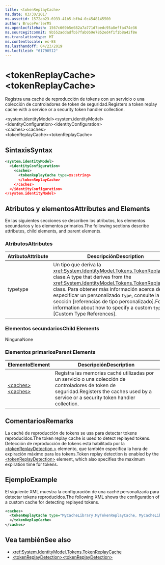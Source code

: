 ```yaml
---
title: <tokenReplayCache>
ms.date: 03/30/2017
ms.assetid: 1572ab23-6933-41b5-bfb4-0c4548145500
author: BrucePerlerMS
ms.openlocfilehash: 1567c669b5e682a7a771d7bedc95a8effa474e36
ms.sourcegitcommit: 9b552addadfb57fab0b9e7852ed4f1f1b8a42f8e
ms.translationtype: MT
ms.contentlocale: es-ES
ms.lasthandoff: 04/23/2019
ms.locfileid: "61790512"
---
```

# <a name="tokenreplaycache"></a><span data-ttu-id="6d864-101">\<tokenReplayCache></span><span class="sxs-lookup"><span data-stu-id="6d864-101">\<tokenReplayCache></span></span>
<span data-ttu-id="6d864-102">Registra una caché de reproducción de tokens con un servicio o una colección de controladores de token de seguridad.</span><span class="sxs-lookup"><span data-stu-id="6d864-102">Registers a token replay cache with a service or a security token handler collection.</span></span>  
  
 <span data-ttu-id="6d864-103">\<system.identityModel></span><span class="sxs-lookup"><span data-stu-id="6d864-103">\<system.identityModel></span></span>  
<span data-ttu-id="6d864-104">\<identityConfiguration></span><span class="sxs-lookup"><span data-stu-id="6d864-104">\<identityConfiguration></span></span>  
<span data-ttu-id="6d864-105">\<caches></span><span class="sxs-lookup"><span data-stu-id="6d864-105">\<caches></span></span>  
<span data-ttu-id="6d864-106">\<tokenReplayCache></span><span class="sxs-lookup"><span data-stu-id="6d864-106">\<tokenReplayCache></span></span>  
  
## <a name="syntax"></a><span data-ttu-id="6d864-107">Sintaxis</span><span class="sxs-lookup"><span data-stu-id="6d864-107">Syntax</span></span>  
  
```xml  
<system.identityModel>  
  <identityConfiguration>  
    <caches>  
      <tokenReplayCache type=xs:string>  
      </tokenReplayCache>  
    </caches>  
  </identityConfiguration>  
</system.identityModel>  
```  
  
## <a name="attributes-and-elements"></a><span data-ttu-id="6d864-108">Atributos y elementos</span><span class="sxs-lookup"><span data-stu-id="6d864-108">Attributes and Elements</span></span>  
 <span data-ttu-id="6d864-109">En las siguientes secciones se describen los atributos, los elementos secundarios y los elementos primarios.</span><span class="sxs-lookup"><span data-stu-id="6d864-109">The following sections describe attributes, child elements, and parent elements.</span></span>  
  
### <a name="attributes"></a><span data-ttu-id="6d864-110">Atributos</span><span class="sxs-lookup"><span data-stu-id="6d864-110">Attributes</span></span>  
  
|<span data-ttu-id="6d864-111">Atributo</span><span class="sxs-lookup"><span data-stu-id="6d864-111">Attribute</span></span>|<span data-ttu-id="6d864-112">Descripción</span><span class="sxs-lookup"><span data-stu-id="6d864-112">Description</span></span>|  
|---------------|-----------------|  
|<span data-ttu-id="6d864-113">type</span><span class="sxs-lookup"><span data-stu-id="6d864-113">type</span></span>|<span data-ttu-id="6d864-114">Un tipo que deriva la <xref:System.IdentityModel.Tokens.TokenReplayCache> clase.</span><span class="sxs-lookup"><span data-stu-id="6d864-114">A type that derives from the <xref:System.IdentityModel.Tokens.TokenReplayCache> class.</span></span> <span data-ttu-id="6d864-115">Para obtener más información acerca de cómo especificar un personalizado `type`, consulte la sección [referencias de tipo personalizado].</span><span class="sxs-lookup"><span data-stu-id="6d864-115">For more information about how to specify a custom `type`, see [Custom Type References].</span></span>
  
### <a name="child-elements"></a><span data-ttu-id="6d864-116">Elementos secundarios</span><span class="sxs-lookup"><span data-stu-id="6d864-116">Child Elements</span></span>  
 <span data-ttu-id="6d864-117">Ninguna</span><span class="sxs-lookup"><span data-stu-id="6d864-117">None</span></span>  
  
### <a name="parent-elements"></a><span data-ttu-id="6d864-118">Elementos primarios</span><span class="sxs-lookup"><span data-stu-id="6d864-118">Parent Elements</span></span>  
  
|<span data-ttu-id="6d864-119">Elemento</span><span class="sxs-lookup"><span data-stu-id="6d864-119">Element</span></span>|<span data-ttu-id="6d864-120">Descripción</span><span class="sxs-lookup"><span data-stu-id="6d864-120">Description</span></span>|  
|-------------|-----------------|  
|[<span data-ttu-id="6d864-121">\<caches></span><span class="sxs-lookup"><span data-stu-id="6d864-121">\<caches></span></span>](../../../../../docs/framework/configure-apps/file-schema/windows-identity-foundation/caches.md)|<span data-ttu-id="6d864-122">Registra las memorias caché utilizadas por un servicio o una colección de controladores de token de seguridad.</span><span class="sxs-lookup"><span data-stu-id="6d864-122">Registers the caches used by a service or a security token handler collection.</span></span>|  
  
## <a name="remarks"></a><span data-ttu-id="6d864-123">Comentarios</span><span class="sxs-lookup"><span data-stu-id="6d864-123">Remarks</span></span>  
 <span data-ttu-id="6d864-124">La caché de reproducción de tokens se usa para detectar tokens reproducidos.</span><span class="sxs-lookup"><span data-stu-id="6d864-124">The token replay cache is used to detect replayed tokens.</span></span> <span data-ttu-id="6d864-125">Detección de reproducción de tokens está habilitada por la [ \<tokenReplayDetection >](../../../../../docs/framework/configure-apps/file-schema/windows-identity-foundation/tokenreplaydetection.md) elemento, que también especifica la hora de expiración máximo para los tokens.</span><span class="sxs-lookup"><span data-stu-id="6d864-125">Token replay detection is enabled by the [\<tokenReplayDetection>](../../../../../docs/framework/configure-apps/file-schema/windows-identity-foundation/tokenreplaydetection.md) element, which also specifies the maximum expiration time for tokens.</span></span>  
  
## <a name="example"></a><span data-ttu-id="6d864-126">Ejemplo</span><span class="sxs-lookup"><span data-stu-id="6d864-126">Example</span></span>  
 <span data-ttu-id="6d864-127">El siguiente XML muestra la configuración de una caché personalizada para detectar tokens reproducidos.</span><span class="sxs-lookup"><span data-stu-id="6d864-127">The following XML shows the configuration of a custom cache for detecting replayed tokens.</span></span>  
  
```xml  
<caches>  
  <tokenReplayCache type="MyCacheLibrary.MyTokenReplayCache, MyCacheLibrary">  
  </tokenReplayCache>  
</caches>  
```  
  
## <a name="see-also"></a><span data-ttu-id="6d864-128">Vea también</span><span class="sxs-lookup"><span data-stu-id="6d864-128">See also</span></span>

- <xref:System.IdentityModel.Tokens.TokenReplayCache>
- [<span data-ttu-id="6d864-129">\<tokenReplayDetection></span><span class="sxs-lookup"><span data-stu-id="6d864-129">\<tokenReplayDetection></span></span>](../../../../../docs/framework/configure-apps/file-schema/windows-identity-foundation/tokenreplaydetection.md)
